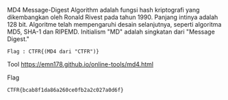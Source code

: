 MD4 Message-Digest Algorithm adalah fungsi hash kriptografi yang dikembangkan oleh Ronald Rivest pada tahun 1990. Panjang intinya adalah 128 bit. Algoritme telah mempengaruhi desain selanjutnya, seperti algoritma MD5, SHA-1 dan RIPEMD. Initialism "MD" adalah singkatan dari "Message Digest."

```
Flag : CTFR{(MD4 dari "CTFR")}
```

Tool
https://emn178.github.io/online-tools/md4.html

Flag
```
CTFR{bcab8f1da86a260ce0fb2a2c027a0d6f}
```